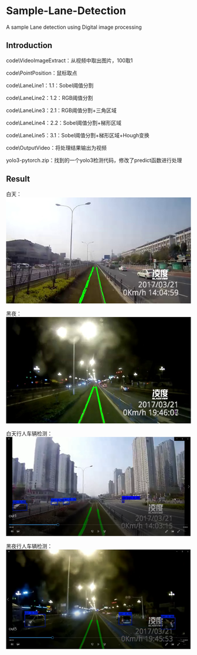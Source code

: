 # Sample-Lane-Detection
A sample Lane detection using Digital image processing


## Introduction

code\VideoImageExtract：从视频中取出图片，100取1

code\PointPosition：鼠标取点

code\LaneLine1：1.1：Sobel阈值分割

code\LaneLine2：1.2：RGB阈值分割

code\LaneLine3：2.1：RGB阈值分割+三角区域

code\LaneLine4：2.2：Sobel阈值分割+梯形区域

code\LaneLine5：3.1：Sobel阈值分割+梯形区域+Hough变换

code\OutputVideo：将处理结果输出为视频

yolo3-pytorch.zip：找到的一个yolo3检测代码，修改了predict函数进行处理


## Result

白天：  
![alt text](other/img1_24.jpg)

黑夜：  
![alt text](other/img5_9.jpg)

白天行人车辆检测：  
![alt text](other/Picture1.png)

黑夜行人车辆检测：  
![alt text](other/Picture2.png)

